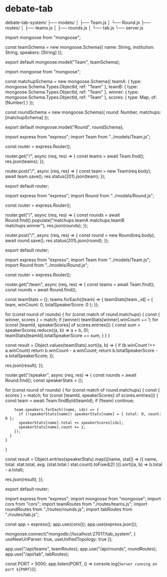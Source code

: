 # debate-tab
debate-tab-system/
├── models/
│   ├── Team.js
│   └── Round.js
├── routes/
│   ├── teams.js
│   ├── rounds.js
│   └── tab.js
└── server.js

import mongoose from "mongoose";

const teamSchema = new mongoose.Schema({
  name: String,
  institution: String,
  speakers: [String]
});

export default mongoose.model("Team", teamSchema);

import mongoose from "mongoose";

const matchupSchema = new mongoose.Schema({
  teamA: { type: mongoose.Schema.Types.ObjectId, ref: "Team" },
  teamB: { type: mongoose.Schema.Types.ObjectId, ref: "Team" },
  winner: { type: mongoose.Schema.Types.ObjectId, ref: "Team" },
  scores: {
    type: Map,
    of: [Number]
  }
});

const roundSchema = new mongoose.Schema({
  round: Number,
  matchups: [matchupSchema]
});

export default mongoose.model("Round", roundSchema);

import express from "express";
import Team from "../models/Team.js";

const router = express.Router();

router.get("/", async (req, res) => {
  const teams = await Team.find();
  res.json(teams);
});

router.post("/", async (req, res) => {
  const team = new Team(req.body);
  await team.save();
  res.status(201).json(team);
});

export default router;

import express from "express";
import Round from "../models/Round.js";

const router = express.Router();

router.get("/", async (req, res) => {
  const rounds = await Round.find().populate("matchups.teamA matchups.teamB matchups.winner");
  res.json(rounds);
});

router.post("/", async (req, res) => {
  const round = new Round(req.body);
  await round.save();
  res.status(201).json(round);
});

export default router;

import express from "express";
import Team from "../models/Team.js";
import Round from "../models/Round.js";

const router = express.Router();

router.get("/team", async (req, res) => {
  const teams = await Team.find();
  const rounds = await Round.find();

  const teamStats = {};
  teams.forEach((team) => {
    teamStats[team._id] = {
      team,
      winCount: 0,
      totalSpeakerScore: 0
    };
  });

  for (const round of rounds) {
    for (const match of round.matchups) {
      const { winner, scores } = match;
      if (winner) teamStats[winner].winCount += 1;
      for (const [teamId, speakerScores] of scores.entries()) {
        const sum = speakerScores.reduce((a, b) => a + b, 0);
        teamStats[teamId].totalSpeakerScore += sum;
      }
    }
  }

  const result = Object.values(teamStats).sort((a, b) => {
    if (b.winCount !== a.winCount) return b.winCount - a.winCount;
    return b.totalSpeakerScore - a.totalSpeakerScore;
  });

  res.json(result);
});

router.get("/speaker", async (req, res) => {
  const rounds = await Round.find();
  const speakerStats = {};

  for (const round of rounds) {
    for (const match of round.matchups) {
      const { scores } = match;
      for (const [teamId, speakerScores] of scores.entries()) {
        const team = await Team.findById(teamId);
        if (!team) continue;

        team.speakers.forEach((name, idx) => {
          if (!speakerStats[name]) speakerStats[name] = { total: 0, count: 0 };
          speakerStats[name].total += speakerScores[idx];
          speakerStats[name].count += 1;
        });
      }
    }
  }

  const result = Object.entries(speakerStats).map(([name, stat]) => ({
    name,
    total: stat.total,
    avg: (stat.total / stat.count).toFixed(2)
  })).sort((a, b) => b.total - a.total);

  res.json(result);
});

export default router;

import express from "express";
import mongoose from "mongoose";
import cors from "cors";
import teamRoutes from "./routes/teams.js";
import roundRoutes from "./routes/rounds.js";
import tabRoutes from "./routes/tab.js";

const app = express();
app.use(cors());
app.use(express.json());

mongoose.connect("mongodb://localhost:27017/tab_system", {
  useNewUrlParser: true,
  useUnifiedTopology: true
});

app.use("/api/teams", teamRoutes);
app.use("/api/rounds", roundRoutes);
app.use("/api/tab", tabRoutes);

const PORT = 5000;
app.listen(PORT, () => console.log(`Server running on port ${PORT}`));
